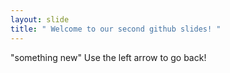 ```yaml
---
layout: slide
title: " Welcome to our second github slides! "
---
```

"something new"
Use the left arrow to go back!